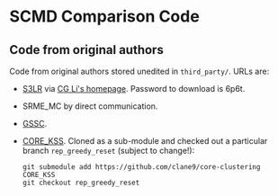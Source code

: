 SCMD Comparison Code
====================

Code from original authors
--------------------------

Code from original authors stored unedited in `third_party/`. URLs are:

- [S3LR](https://pan.baidu.com/s/1jJJlL7w) via [CG Li's
  homepage](http://www.pris.net.cn/en/cgli). Password to download is 6p6t. 

- SRME\_MC by direct communication.
- [GSSC](https://danielpimentel.github.io/code/GSSC.zip).
- [CORE\_KSS](https://github.com/clane9/core-clustering). Cloned as a
  sub-module and checked out a particular branch `rep_greedy_reset` (subject to
  change!):
  
  ```
  git submodule add https://github.com/clane9/core-clustering CORE_KSS
  git checkout rep_greedy_reset
  ```
